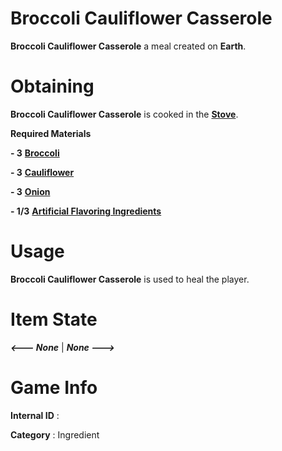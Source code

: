 # Broccoli Cauliflower Casserole

**Broccoli Cauliflower Casserole** a meal created on **Earth**.

# Obtaining

**Broccoli Cauliflower Casserole** is cooked in the [**Stove**]().

**Required Materials**

**- 3** [**Broccoli**](https://github.com/AlphaMC0/Lone-Martian/blob/main/Ingredients/Broccoli.md)

**- 3** [**Cauliflower**](https://github.com/AlphaMC0/Lone-Martian/blob/main/Ingredients/Cauliflower.md)

**- 3** [**Onion**](https://github.com/AlphaMC0/Lone-Martian/blob/main/Ingredients/Onions.md)

**- 1/3** [**Artificial Flavoring Ingredients**](https://github.com/AlphaMC0/Lone-Martian/blob/main/Ingredients/Artificial%20Flavoring%20Ingredients.md)

# Usage

**Broccoli Cauliflower Casserole** is used to heal the player.

# Item State

***<--- None*** | ***None --->***

# Game Info

**Internal ID** : 

**Category** : Ingredient
